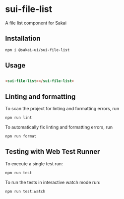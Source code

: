 # sui-file-list

A file list component for Sakai

## Installation

```bash
npm i @sakai-ui/sui-file-list
```

## Usage

```html

<sui-file-list></sui-file-list>

```

## Linting and formatting

To scan the project for linting and formatting errors, run

```bash
npm run lint
```

To automatically fix linting and formatting errors, run

```bash
npm run format
```

## Testing with Web Test Runner

To execute a single test run:

```bash
npm run test
```

To run the tests in interactive watch mode run:

```bash
npm run test:watch
```
